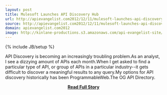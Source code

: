 ```yaml
---
layout: post
title: Mulesoft Launches API Discovery Hub
url: http://apievangelist.com2012/12/11/mulesoft-launches-api-discovery-hub/
source: http://apievangelist.com2012/12/11/mulesoft-launches-api-discovery-hub/
domain: apievangelist.com2012
image: http://kinlane-productions.s3.amazonaws.com/api-evangelist-site/blog/mulesoft-logo.jpeg
---
```

{% include JB/setup %}<p>API Discovery is becoming an increasingly troubling problem.As an analyst, I see a dizzying amount of APIs each month.When I get asked to find a particular type of API, or group of APIs in a particular industry--it gets difficult to discover a meaningful results to any query.My options for API discovery historically has been ProgrammableWeb.The OG API Directory.</p>
<center><p><a href="http://apievangelist.com2012/12/11/mulesoft-launches-api-discovery-hub/" style='padding:25px; font-sze:18px; font-weight: bold;'>Read Full Story</a></p></center>
